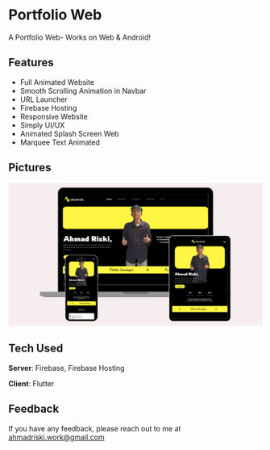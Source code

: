 # Portfolio Web 

A Portfolio Web- Works on Web & Android! 

## Features
- Full Animated Website 
- Smooth Scrolling Animation in Navbar
- URL Launcher
- Firebase Hosting
- Responsive Website
- Simply UI/UX
- Animated Splash Screen Web
- Marquee Text Animated

## Pictures
<p align="center">
  <img width="1000" src="assets/images/ScreenshotPorto.png" alt="Youtube Tutorial Image">
</p>


## Tech Used
**Server**: Firebase, Firebase Hosting

**Client**: Flutter
    
## Feedback

If you have any feedback, please reach out to me at ahmadriski.work@gmail.com
